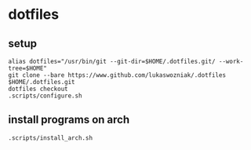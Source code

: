 # dotfiles

## setup
```
alias dotfiles="/usr/bin/git --git-dir=$HOME/.dotfiles.git/ --work-tree=$HOME"
git clone --bare https://www.github.com/lukaswozniak/.dotfiles $HOME/.dotfiles.git
dotfiles checkout
.scripts/configure.sh
```

## install programs on arch
```
.scripts/install_arch.sh
```

